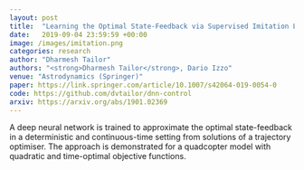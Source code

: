 ```yaml
---
layout: post
title:  "Learning the Optimal State-Feedback via Supervised Imitation Learning"
date:   2019-09-04 23:59:59 +00:00
image: /images/imitation.png
categories: research
author: "Dharmesh Tailor"
authors: "<strong>Dharmesh Tailor</strong>, Dario Izzo"
venue: "Astrodynamics (Springer)"
paper: https://link.springer.com/article/10.1007/s42064-019-0054-0
code: https://github.com/dvtailor/dnn-control
arxiv: https://arxiv.org/abs/1901.02369
---
```


A deep neural network is trained to approximate the optimal state-feedback in a deterministic and continuous-time setting from solutions of a trajectory optimiser.
The approach is demonstrated for a quadcopter model with quadratic and time-optimal objective functions.